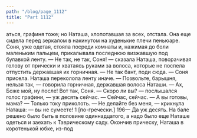 ```yaml
---
path: "/blog/page_1112"
title: "Part 1112"
---
```


аться, графиня тоже; но Наташа, хлопотавшая за всех, отстала. Она еще сидела перед зеркалом в накинутом на худенькие плечи пеньюаре. Соня, уже одетая, стояла посреди комнаты и, нажимая до боли маленьким пальцем, прикалывала последнюю визжавшую под булавкой ленту.
— Не так, не так, Соня! — сказала Наташа, поворачивая голову от прически и хватаясь руками за волоса, которые не поспела отпустить державшая их горничная. — Не так бант, поди сюда. — Соня присела. Наташа переколола ленту иначе.
— Позвольте, барышня, нельзя так, — говорила горничная, державшая волоса Наташи.
— Ах, Боже мой, ну после! Вот так, Соня.
— Скоро ли вы? — послышался голос графини, — уж десять сейчас.
— Сейчас, сейчас. — А вы готовы, мама?
— Только току приколоть.
— Не делайте без меня, — крикнула Наташа: — вы не сумеете!
1 [по-гречески.]
196— Да уж десять.
На бале решено было быть в половине одиннадцатого, а надо было еще Наташе одеться и заехать к Таврическому саду.
Окончив прическу, Наташа в коротенькой юбке, из-под

